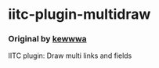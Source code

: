 # iitc-plugin-multidraw

### Original by [kewwwa](https://github.com/kewwwa/iitc-plugin-multidraw)

IITC plugin: Draw multi links and fields
